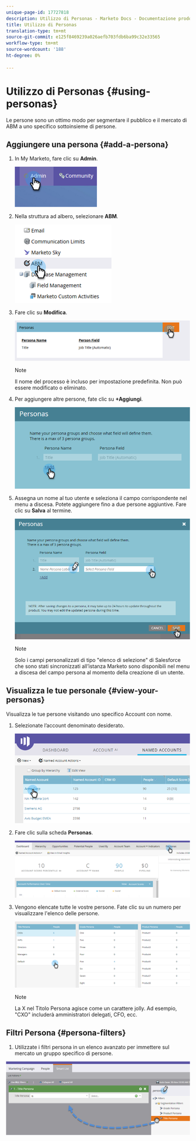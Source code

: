 ```yaml
---
unique-page-id: 17727818
description: Utilizzo di Personas - Marketo Docs - Documentazione prodotto
title: Utilizzo di Personas
translation-type: tm+mt
source-git-commit: e125f8469239a026aefb703fdb6ba99c32e33565
workflow-type: tm+mt
source-wordcount: '188'
ht-degree: 0%

---
```



# Utilizzo di Personas {#using-personas}

Le persone sono un ottimo modo per segmentare il pubblico e il mercato di ABM a uno specifico sottoinsieme di persone.

## Aggiungere una persona {#add-a-persona}

1. In My Marketo, fare clic su **Admin**.

   ![](assets/one.png)

1. Nella struttura ad albero, selezionare **ABM**.

   ![](assets/two.png)

1. Fare clic su **Modifica**.

   ![](assets/three.png)

   >[!NOTE]
   >
   >Il nome del processo è incluso per impostazione predefinita. Non può essere modificato o eliminato.

1. Per aggiungere altre persone, fate clic su **+Aggiungi**.

   ![](assets/four.png)

1. Assegna un nome al tuo utente e seleziona il campo corrispondente nel menu a discesa. Potete aggiungere fino a due persone aggiuntive. Fare clic su **Salva** al termine.

   ![](assets/five.png)

   >[!NOTE]
   >
   >Solo i campi personalizzati di tipo &quot;elenco di selezione&quot; di Salesforce che sono stati sincronizzati all’istanza Marketo sono disponibili nel menu a discesa del campo persona al momento della creazione di un utente.

## Visualizza le tue personale {#view-your-personas}

Visualizza le tue persone visitando uno specifico Account con nome.

1. Selezionate l’account denominato desiderato.

   ![](assets/one-a.png)

1. Fare clic sulla scheda **Personas**.

   ![](assets/two-a.png)

1. Vengono elencate tutte le vostre persone. Fate clic su un numero per visualizzare l&#39;elenco delle persone.

   ![](assets/three-a.png)

   >[!NOTE]
   >
   >La X nel Titolo Persona agisce come un carattere jolly. Ad esempio, &quot;CXO&quot; includerà amministratori delegati, CFO, ecc.

## Filtri Persona {#persona-filters}

1. Utilizzate i filtri persona in un elenco avanzato per immettere sul mercato un gruppo specifico di persone.

![](assets/one-b.png)
